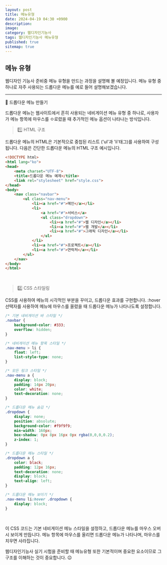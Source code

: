 ```yaml
---
layout: post
title: 메뉴유형
date: 2024-04-19 04:30 +0900
description: 
image: 
category: 웹디자인기능사
tags: 웹디자인기능사 메뉴유형
published: true
sitemap: true
---
```


## 메뉴 유형

웹디자인 기능사 준비중 메뉴 유형을 만드는 과정을 설명해 볼 예정입니다.
메뉴 유형 중 하나로 자주 사용되는 드롭다운 메뉴를 예로 들어 설명해보겠습니다.

<hr />

📗 드롭다운 메뉴 만들기

드롭다운 메뉴는 웹사이트에서 흔히 사용되는 네비게이션 메뉴 유형 중 하나로, 사용자가 메뉴 항목에 마우스를 ㅇ로렸을 때 추가적인 메뉴 옵션이 나타나는 방식입니다.

> 1️⃣ HTML 구조

드롭다운 메뉴의 HTML은 기본적으로 중첩된 리스트 ('ul'과 'li'태그)를 사용하여 구성됩니다.
다음은 간단한 드롭다운 메뉴의 HTML 구조 예시입니다.

````html
<!DOCTYPE html>
<html lang="ko">
<head>
    <meta charset="UTF-8">
    <title>드롭다운 메뉴 예제</title>
    <link rel="stylesheet" href="style.css">
</head>
<body>
    <nav class="navbar">
        <ul class="nav-menu">
            <li><a href="#">메인</a></li>
            <li>
                <a href="#">서비스</a>
                <ul class="dropdown">
                    <li><a href="#">웹 디자인</a></li>
                    <li><a href="#">웹 개발</a></li>
                    <li><a href="#">그래픽 디자인</a></li>
                </ul>
            </li>
            <li><a href="#">프로젝트</a></li>
            <li><a href="#">연락처</a></li>
        </ul>
    </nav>
</body>
</html>
````
<br>

> 2️⃣ CSS 스타일링

CSS를 사용하여 메뉴의 시각적인 부분을 꾸미고, 드롭다운 효과를 구현합니다. :hover 선택자를 사용하여 메뉴에 마우스를 올렸을 때 드롭다운 메뉴가 나타나도록 설정합니다.

````css
/* 기본 네비게이션 바 스타일 */
.navbar {
    background-color: #333;
    overflow: hidden;
}

/* 네비게이션 메뉴 항목 스타일 */
.nav-menu > li {
    float: left;
    list-style-type: none;
}

/* 모든 링크 스타일 */
.nav-menu a {
    display: block;
    padding: 14px 20px;
    color: white;
    text-decoration: none;
}

/* 드롭다운 메뉴 숨김 */
.dropdown {
    display: none;
    position: absolute;
    background-color: #f9f9f9;
    min-width: 160px;
    box-shadow: 0px 8px 16px 0px rgba(0,0,0,0.2);
    z-index: 1;
}

/* 드롭다운 메뉴 스타일 */
.dropdown a {
    color: black;
    padding: 12px 16px;
    text-decoration: none;
    display: block;
    text-align: left;
}

/* 드롭다운 메뉴 보이기 */
.nav-menu li:hover .dropdown {
    display: block;
}

````

<br>

이 CSS 코드는 기본 네비게이션 메뉴 스타일을 설정하고, 드롭다운 메뉴를 마우스 오버 시 보이게 만듭니다. 메뉴 항목에 마우스를 올리면 드롭다운 메뉴가 나타나며, 마우스를 치우면 사라집니다.

웹디자인기능사 실기 시험을 준비할 때 메뉴유형 또한 기본적이며 중요한 요소이므로 그 구조를 이해하는 것이 중요합니다. 😉

